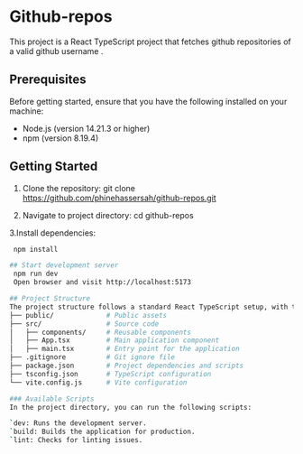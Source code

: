 # Github-repos
This project is a React TypeScript project that fetches github repositories of a valid github username .

## Prerequisites
Before getting started, ensure that you have the following installed on your machine:

- Node.js (version 14.21.3 or higher)
- npm (version  8.19.4)

## Getting Started
1. Clone the repository:
   git clone https://github.com/phinehassersah/github-repos.git

2. Navigate to project directory:
   cd github-repos
   
3.Install dependencies:  
  ```bash
   npm install

## Start development server
   npm run dev
   Open browser and visit http://localhost:5173

## Project Structure
The project structure follows a standard React TypeScript setup, with the main files and directories as follows:
├── public/             # Public assets
├── src/                # Source code
│   ├── components/     # Reusable components       
│   ├── App.tsx         # Main application component
│   ├── main.tsx        # Entry point for the application
├── .gitignore          # Git ignore file
├── package.json        # Project dependencies and scripts
├── tsconfig.json       # TypeScript configuration
└── vite.config.js      # Vite configuration

### Available Scripts
In the project directory, you can run the following scripts:

`dev: Runs the development server.
`build: Builds the application for production.
`lint: Checks for linting issues.



   
   


